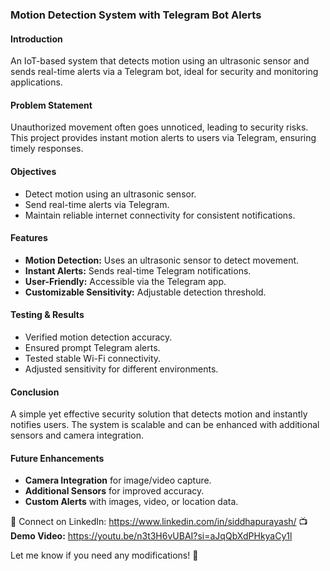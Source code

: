 ### **Motion Detection System with Telegram Bot Alerts**  

#### **Introduction**  
An IoT-based system that detects motion using an ultrasonic sensor and sends real-time alerts via a Telegram bot, ideal for security and monitoring applications.  

#### **Problem Statement**  
Unauthorized movement often goes unnoticed, leading to security risks. This project provides instant motion alerts to users via Telegram, ensuring timely responses.  

#### **Objectives**  
- Detect motion using an ultrasonic sensor.  
- Send real-time alerts via Telegram.  
- Maintain reliable internet connectivity for consistent notifications.  

#### **Features**  
- **Motion Detection:** Uses an ultrasonic sensor to detect movement.  
- **Instant Alerts:** Sends real-time Telegram notifications.  
- **User-Friendly:** Accessible via the Telegram app.  
- **Customizable Sensitivity:** Adjustable detection threshold.   

#### **Testing & Results**  
- Verified motion detection accuracy.  
- Ensured prompt Telegram alerts.  
- Tested stable Wi-Fi connectivity.  
- Adjusted sensitivity for different environments.  

#### **Conclusion**  
A simple yet effective security solution that detects motion and instantly notifies users. The system is scalable and can be enhanced with additional sensors and camera integration.  

#### **Future Enhancements**  
- **Camera Integration** for image/video capture.  
- **Additional Sensors** for improved accuracy.  
- **Custom Alerts** with images, video, or location data.  

🔗 Connect on LinkedIn: https://www.linkedin.com/in/siddhapurayash/
📺 **Demo Video:** https://youtu.be/n3t3H6vUBAI?si=aJqQbXdPHkyaCy1l

Let me know if you need any modifications! 🚀
